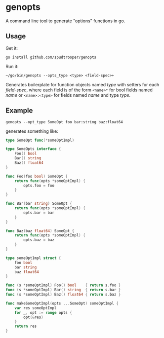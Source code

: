 # genopts

A command line tool to generate "options" functions in go.

## Usage

Get it:

```
go install github.com/spudtrooper/genopts
```

Run it:

```
~/go/bin/genopts --opts_type <type> <field-spec>+
```

Generates boilerplate for function objects named *type* with setters
for each *field-spec*, where each field is of the form `<name>*` 
for bool fields named *name* or `<name>:<type>` for fields named *name* 
and type *type*.

## Example

```
genopts --opt_type SomeOpt foo bar:string baz:float64
```

generates something like:

```go
type SomeOpt func(*someOptImpl)

type SomeOpts interface {
	Foo() bool
	Bar() string
	Baz() float64
}

func Foo(foo bool) SomeOpt {
	return func(opts *someOptImpl) {
		opts.foo = foo
	}
}

func Bar(bar string) SomeOpt {
	return func(opts *someOptImpl) {
		opts.bar = bar
	}
}

func Baz(baz float64) SomeOpt {
	return func(opts *someOptImpl) {
		opts.baz = baz
	}
}

type someOptImpl struct {
	foo bool
	bar string
	baz float64
}

func (s *someOptImpl) Foo() bool    { return s.foo }
func (s *someOptImpl) Bar() string  { return s.bar }
func (s *someOptImpl) Baz() float64 { return s.baz }

func makeSomeOptImpl(opts ...SomeOpt) someOptImpl {
	var res someOptImpl
	for _, opt := range opts {
		opt(&res)
	}
	return res
}
```

